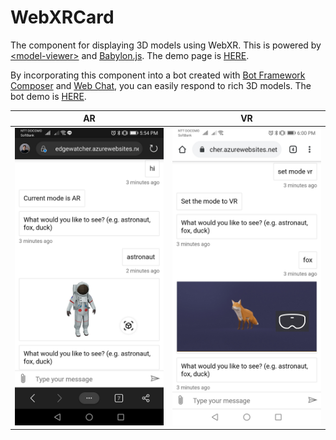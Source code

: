 # WebXRCard
The component for displaying 3D models using WebXR.
This is powered by [&lt;model-viewer&gt;](https://github.com/google/model-viewer) and [Babylon.js](https://www.babylonjs.com/).
The demo page is [HERE](https://ms-yuhara.github.io/WebXRCard/).


By incorporating this component into a bot created with [Bot Framework Composer](https://docs.microsoft.com/en-us/composer/) and [Web Chat](https://github.com/microsoft/BotFramework-WebChat/), you can easily respond to rich 3D models. The bot demo is [HERE](https://edgewatcher.azurewebsites.net/webxrbot.htm).

| AR                            | VR                           |
| ----------------------------- | ---------------------------- |
| ![Microsoft Edge](https://github.com/ms-yuhara/WebXRCard/raw/master/msedge.png) | ![Google Chrome](https://github.com/ms-yuhara/WebXRCard/raw/master/chrome.png) |
